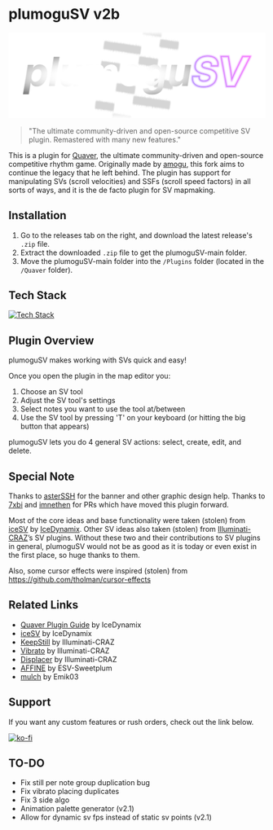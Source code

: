# plumoguSV v2b

<img src="./assets/logo.png" alt="plumoguSV Logo">

> "The ultimate community-driven and open-source competitive SV plugin. Remastered with many new features."

This is a plugin for [Quaver](https://github.com/Quaver), the ultimate community-driven and open-source competitive rhythm game. Originally made by [amogu](https://github.com/kloi34), this fork aims to continue the legacy that he left behind. The plugin has support for manipulating SVs (scroll velocities) and SSFs (scroll speed factors) in all sorts of ways, and it is the de facto plugin for SV mapmaking.

## Installation

1. Go to the releases tab on the right, and download the latest release's `.zip` file.
2. Extract the downloaded `.zip` file to get the plumoguSV-main folder.
3. Move the plumoguSV-main folder into the `/Plugins` folder (located in the `/Quaver` folder).

## Tech Stack

[![Tech Stack](https://skillicons.dev/icons?i=js,ts,lua,md)](https://skillicons.dev)

## Plugin Overview

plumoguSV makes working with SVs quick and easy!

Once you open the plugin in the map editor you:

1. Choose an SV tool
2. Adjust the SV tool's settings
3. Select notes you want to use the tool at/between
4. Use the SV tool by pressing 'T' on your keyboard (or hitting the big button that appears)

plumoguSV lets you do 4 general SV actions: select, create, edit, and delete.

## Special Note

Thanks to [asterSSH](https://github.com/asterssh) for the banner and other graphic design help. Thanks to [7xbi](https://github.com/7xbi) and [imnethen](https://github.com/imnethen) for PRs which have moved this plugin forward.

Most of the core ideas and base functionality were taken (stolen) from [iceSV](https://github.com/IceDynamix/iceSV) by [IceDynamix](https://github.com/IceDynamix).
Other SV ideas also taken (stolen) from [Illuminati-CRAZ](https://github.com/Illuminati-CRAZ)’s SV plugins.
Without these two and their contributions to SV plugins in general, plumoguSV would not be as good as it is today or even exist in the first place, so huge thanks to them.

Also, some cursor effects were inspired (stolen) from https://github.com/tholman/cursor-effects

## Related Links

-   [Quaver Plugin Guide](https://github.com/IceDynamix/QuaverPluginGuide/blob/master/quaver_plugin_guide.md) by IceDynamix
-   [iceSV](https://github.com/IceDynamix/iceSV) by IceDynamix
-   [KeepStill](https://github.com/Illuminati-CRAZ/KeepStill) by Illuminati-CRAZ
-   [Vibrato](https://github.com/Illuminati-CRAZ/Vibrato) by Illuminati-CRAZ
-   [Displacer](https://github.com/Illuminati-CRAZ/Displacer) by Illuminati-CRAZ
-   [AFFINE](https://github.com/ESV-Sweetplum/AFFINE) by ESV-Sweetplum
-   [mulch](https://github.com/Emik03/mulch) by Emik03

## Support

If you want any custom features or rush orders, check out the link below.

[![ko-fi](https://ko-fi.com/img/githubbutton_sm.svg)](https://ko-fi.com/X8X11IU1C3)

## TO-DO

-   Fix still per note group duplication bug
-   Fix vibrato placing duplicates
-   Fix 3 side algo
-   Animation palette generator (v2.1)
-   Allow for dynamic sv fps instead of static sv points (v2.1)
